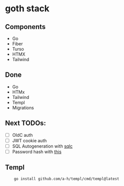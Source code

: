 # goth stack

## Components
- Go
- Fiber
- Turso
- HTMX
- Tailwind

## Done
- Go
- HTMx
- Tailwind
- Templ
- Migrations

## Next TODOs:
- [ ] OIdC auth
- [ ] JWT cookie auth
- [ ] SQL Autogeneration with [sqlc](https://github.com/sqlc-dev/sqlc)
- [ ] Password hash with [this](https://gowebexamples.com/password-hashing/)

## Templ

```bash
    go install github.com/a-h/templ/cmd/templ@latest
```